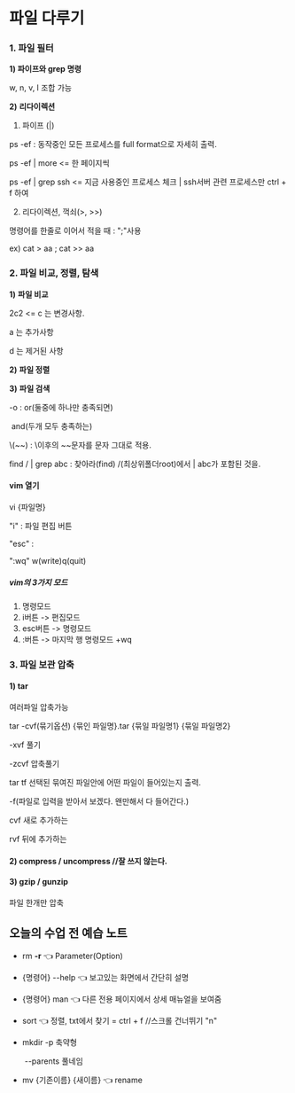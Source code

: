# 파일 다루기

### 1. 파일 필터

 **1) 파이프와 grep 명령**



w, n, v, l 조합 가능



 **2)** **리다이렉션**

1. 파이프 (|)

ps -ef : 동작중인 모든 프로세스를 full format으로 자세히 출력.

ps -ef | more <= 한 페이지씩

ps -ef | grep ssh  <= 지금 사용중인 프로세스 체크 | ssh서버 관련 프로세스만 ctrl + f 하여



2. 리다이렉션, 꺽쇠(>, >>)

명령어를 한줄로 이어서 적을 때 : ";"사용

ex) cat > aa ; cat >> aa







### 2. 파일 비교, 정렬, 탐색

 **1)** **파일 비교**

2c2 <= c 는 변경사항.

a 는 추가사항

d 는 제거된 사항

 **2)** **파일 정렬**

 **3)** **파일 검색**

-o  : or(둘중에 하나만 충족되면)

​		and(두개 모두 충족하는)

\\(~~) : \이후의 ~~문자를 문자 그대로 적용.



find / | grep abc : 찾아라(find) /(최상위폴더root)에서 | abc가 포함된 것을.





#### vim 열기

vi  {파일명}

"i" : 파일 편집 버튼

"esc" : 

":wq" w(write)q(quit)



##### vim의 3가지 모드

1)  명령모드
2) i버튼 -> 편집모드
3) esc버튼 -> 명령모드
4) :버튼 -> 마지막 행 명령모드 +wq



### 3. 파일 보관 압축

#### 1) tar

여러파일 압축가능



tar -cvf(묶기옵션) {묶인 파일명}.tar {묶일 파일명1} {묶일 파일명2}  

-xvf 풀기

-zcvf 압축풀기



tar tf 선택된 묶여진 파일안에 어떤 파일이 들어있는지 출력.

-f(파일로 입력을 받아서 보겠다. 왠만해서 다 들어간다.)



cvf 새로 추가하는

rvf 뒤에 추가하는

#### 2) compress / uncompress //잘 쓰지 않는다.



#### 3) gzip / gunzip

파일 한개만 압축















## 오늘의 수업 전 예습 노트

- rm **-r** 👈 Parameter(Option)

- {명령어} --help 👈 보고있는 화면에서 간단히 설명

- {명령어} man 👈 다른 전용 페이지에서 상세 매뉴얼을 보여줌

- sort 👈 정렬, txt에서 찾기 = ctrl + f //스크롤 건너뛰기 "n"

- mkdir -p 축약형

  ​			--parents 풀네임

- mv {기존이름} {새이름} 👈 rename





